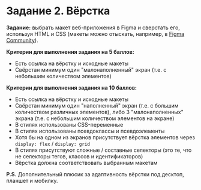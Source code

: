 # Задание 2. Вёрстка

**Задание:** выбрать макет веб-приложения в Figma и сверстать его, используя HTML и CSS (макеты можно отыскать, например, в [Figma Community](https://www.figma.com/community)).

**Критерии для выполнения задания на 5 баллов:**

* Есть ссылка на вёрстку и исходные макеты
* Свёрстан минимум один "малонаполненный" экран (т.е. с небольшим количеством элементов)

**Критерии для выполнения задания на 10 баллов:**

* Есть ссылка на вёрстку и исходные макеты
* Свёрстан минимум один "наполненный" экран (т.е. с большим количеством различных элементов), либо 3 "малонаполненных" экрана (т.е. с небольшим количеством элементов на экране)
* В стилях использованы CSS-переменные
* В стилях использованы псевдоклассы и псевдоэлементы
* Хотя бы на одном из экранов присутствует вёрстка элементов через `display: flex` / `display: grid`
* В стилях присутствуют сложные / составные селекторы (это те, что не селекторы тегов, классов и идентификаторов)
* Вёрстка должна соответствовать выбранным макетам

**P.S.** Дополнительный плюсик за адаптивность вёрстки под десктоп, планшет и мобилку.
